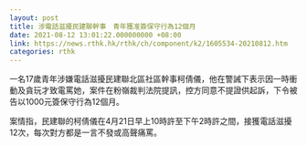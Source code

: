 ```yaml
---
layout: post
title: 涉電話滋擾民建聯幹事　青年獲准簽保守行為12個月
date: 2021-08-12 13:01:22.000000000 +08:00
link: https://news.rthk.hk/rthk/ch/component/k2/1605534-20210812.htm
categories: rthk
---
```


一名17歲青年涉嫌電話滋擾民建聯北區社區幹事柯倩儀，他在警誡下表示因一時衝動及貪玩才致電罵她，案件在粉嶺裁判法院提訊，控方同意不提證供起訴，下令被告以1000元簽保守行為12個月。

案情指，民建聯的柯倩儀在4月21日早上10時許至下午2時許之間，接獲電話滋擾12次，每次對方都是一言不發或高聲痛罵。
